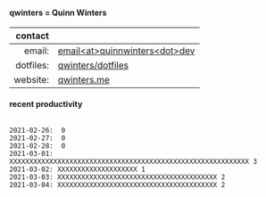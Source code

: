 
#### qwinters = Quinn Winters

|   contact |                                                                    |
|----------:|--------------------------------------------------------------------|
|    email: | [email\<at\>quinnwinters\<dot\>dev](mailto:email@quinnwinters.dev) |
| dotfiles: | [qwinters/dotfiles](https://github.com/qwinters/dotfiles)          |
|  website: | [qwinters.me](https://qwinters.me)                                 | 


#### recent productivity

```shell

2021-02-26:  0
2021-02-27:  0
2021-02-28:  0
2021-03-01: XXXXXXXXXXXXXXXXXXXXXXXXXXXXXXXXXXXXXXXXXXXXXXXXXXXXXXXXXXXX 3
2021-03-02: XXXXXXXXXXXXXXXXXXXX 1
2021-03-03: XXXXXXXXXXXXXXXXXXXXXXXXXXXXXXXXXXXXXXXX 2
2021-03-04: XXXXXXXXXXXXXXXXXXXXXXXXXXXXXXXXXXXXXXXX 2
```

